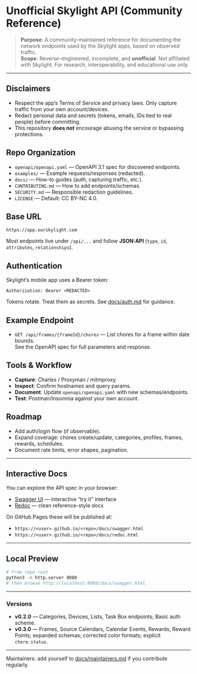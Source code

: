 # Unofficial Skylight API (Community Reference)

> **Purpose**: A community-maintained reference for documenting the network endpoints used by the Skylight apps, based on observed traffic.  
> **Scope**: Reverse-engineered, incomplete, and **unofficial**. Not affiliated with Skylight. For research, interoperability, and educational use only.

---

## Disclaimers

- Respect the app’s Terms of Service and privacy laws. Only capture traffic from your own account/devices.
- Redact personal data and secrets (tokens, emails, IDs tied to real people) before committing.
- This repository **does not** encourage abusing the service or bypassing protections.

## Repo Organization

- `openapi/openapi.yaml` — OpenAPI 3.1 spec for discovered endpoints.
- `examples/` — Example requests/responses (redacted).
- `docs/` — How-to guides (auth, capturing traffic, etc.).
- `CONTRIBUTING.md` — How to add endpoints/schemas.
- `SECURITY.md` — Responsible redaction guidelines.
- `LICENSE` — Default: CC BY-NC 4.0.

## Base URL

```
https://app.ourskylight.com
```

Most endpoints live under `/api/...` and follow **JSON:API** (`type`, `id`, `attributes`, `relationships`).

## Authentication

Skylight’s mobile app uses a Bearer token:

```
Authorization: Bearer <REDACTED>
```

Tokens rotate. Treat them as secrets. See [docs/auth.md](docs/auth.md) for guidance.

## Example Endpoint

- `GET /api/frames/{frameId}/chores` — List chores for a frame within date bounds.  
  See the OpenAPI spec for full parameters and response.

## Tools & Workflow

- **Capture**: Charles / Proxyman / mitmproxy.
- **Inspect**: Confirm hostnames and query params.
- **Document**: Update `openapi/openapi.yaml` with new schemas/endpoints.
- **Test**: Postman/Insomnia against your own account.

## Roadmap

- Add auth/login flow (if observable).
- Expand coverage: chores create/update, categories, profiles, frames, rewards, schedules.
- Document rate limits, error shapes, pagination.

---

## Interactive Docs

You can explore the API spec in your browser:

- [Swagger UI](docs/swagger.html) — interactive “try it” interface  
- [Redoc](docs/redoc.html) — clean reference-style docs

On GitHub Pages these will be published at:

- `https://<user>.github.io/<repo>/docs/swagger.html`  
- `https://<user>.github.io/<repo>/docs/redoc.html`

---

## Local Preview

```bash
# from repo root
python3 -m http.server 8080
# then browse http://localhost:8080/docs/swagger.html
```

---

### Versions

- **v0.2.0** — Categories, Devices, Lists, Task Box endpoints; Basic auth scheme.  
- **v0.3.0** — Frames, Source Calendars, Calendar Events, Rewards, Reward Points; expanded schemas; corrected color formats; explicit `chore.status`.

---

Maintainers: add yourself to [docs/maintainers.md](docs/maintainers.md) if you contribute regularly.
